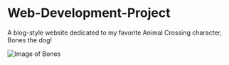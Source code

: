 # Web-Development-Project

A blog-style website dedicated to my favorite Animal Crossing character, Bones the dog! 

![Image of Bones](https://vignette.wikia.nocookie.net/animalcrossing/images/9/91/NH-Bones_poster.png/revision/latest/scale-to-width-down/340?cb=20200522023638)

